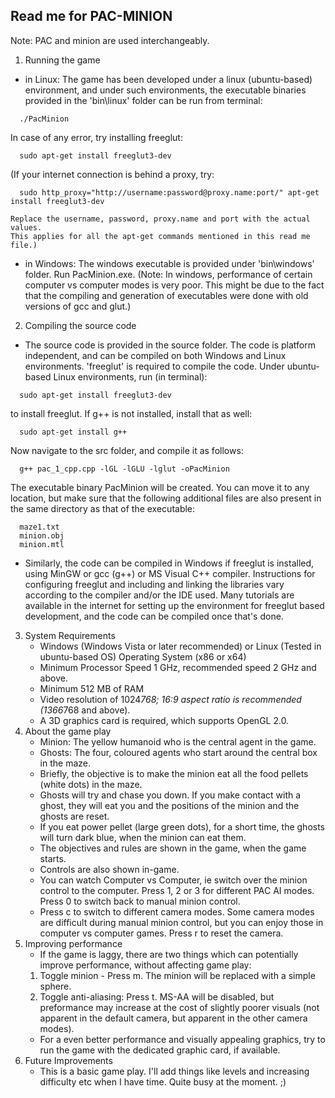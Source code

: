 Read me for PAC-MINION
----------------------

Note: PAC and minion are used interchangeably.

1. Running the game
  - in Linux: The game has been developed under a linux (ubuntu-based) environment, and under such environments, the executable binaries provided in the 'bin\linux' folder can be run from terminal:
  ```
  	./PacMinion
  ```
  In case of any error, try installing freeglut:
  ```
  	sudo apt-get install freeglut3-dev
  ```
  (If your internet connection is behind a proxy, try:
  ```
	sudo http_proxy="http://username:password@proxy.name:port/" apt-get install freeglut3-dev
  ```
	Replace the username, password, proxy.name and port with the actual values.
	This applies for all the apt-get commands mentioned in this read me file.)
  - in Windows: The windows executable is provided under 'bin\windows' folder. Run PacMinion.exe.
  (Note: In windows, performance of certain computer vs computer modes is very poor. This might be due to the fact that the compiling and generation of executables were done with old versions of gcc and glut.)
2. Compiling the source code
  - The source code is provided in the source folder. The code is platform independent, and can be compiled on both Windows and Linux environments. 'freeglut' is required to compile the code. Under ubuntu-based Linux environments, run (in terminal):
  ```
  	sudo apt-get install freeglut3-dev
  ```
  to install freeglut. If g++ is not installed, install that as well:
  ```
  	sudo apt-get install g++
  ```
  Now navigate to the src folder, and compile it as follows:
  ```
  	g++ pac_1_cpp.cpp -lGL -lGLU -lglut -oPacMinion
  ```
  The executable binary PacMinion will be created. You can move it to any location, but make sure that the following additional files are also present in the same directory as that of the executable:
  ```
  	maze1.txt
  	minion.obj
  	minion.mtl
  ```
  - Similarly, the code can be compiled in Windows if freeglut is installed, using MinGW or gcc (g++) or MS Visual C++ compiler. Instructions for configuring freeglut and including and linking the libraries vary according to the compiler and/or the IDE used. Many tutorials are available in the internet for setting up the environment for freeglut based development, and the code can be compiled once that's done. 
3. System Requirements
	- Windows (Windows Vista or later recommended) or Linux (Tested in ubuntu-based OS) Operating System (x86 or x64)
	- Minimum Processor Speed 1 GHz, recommended speed 2 GHz and above.
	- Minimum 512 MB of RAM
	- Video resolution of 1024*768; 16:9 aspect ratio is recommended (1366*768 and above).
	- A 3D graphics card is required, which supports OpenGL 2.0.
4. About the game play
	- Minion: The yellow humanoid who is the central agent in the game.
	- Ghosts: The four, coloured agents who start around the central box in the maze.
	- Briefly, the objective is to make the minion eat all the food pellets (white dots) in the maze.
	- Ghosts will try and chase you down. If you make contact with a ghost, they will eat you and the positions of the minion and the ghosts are reset.
	- If you eat power pellet (large green dots), for a short time, the ghosts will turn dark blue, when the minion can eat them.
	- The objectives and rules are shown in the game, when the game starts.
	- Controls are also shown in-game. 
	- You can watch Computer vs Computer, ie switch over the minion control to the computer. Press 1, 2 or 3 for different PAC AI modes. Press 0 to switch back to manual minion control.
	- Press c to switch to different camera modes. Some camera modes are difficult during manual minion control, but you can enjoy those in computer vs computer games. Press r to reset the camera.
5. Improving performance
	- If the game is laggy, there are two things which can potentially improve performance, without affecting game play:
	1. Toggle minion - Press m. The minion will be replaced with a simple sphere.
	2. Toggle anti-aliasing: Press t. MS-AA will be disabled, but preformance may increase at the cost of slightly poorer visuals (not apparent in the default camera, but apparent in the other camera modes).
	- For a even better performance and visually appealing graphics, try to run the game with the dedicated graphic card, if available.
6. Future Improvements
	- This is a basic game play. I'll add things like levels and increasing difficulty etc when I have time. Quite busy at the moment. ;)
